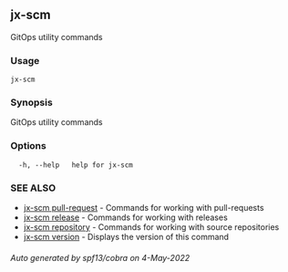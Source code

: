 ## jx-scm

GitOps utility commands

### Usage

```
jx-scm
```

### Synopsis

GitOps utility commands

### Options

```
  -h, --help   help for jx-scm
```

### SEE ALSO

* [jx-scm pull-request](jx-scm_pull-request.md)	 - Commands for working with pull-requests
* [jx-scm release](jx-scm_release.md)	 - Commands for working with releases
* [jx-scm repository](jx-scm_repository.md)	 - Commands for working with source repositories
* [jx-scm version](jx-scm_version.md)	 - Displays the version of this command

###### Auto generated by spf13/cobra on 4-May-2022
